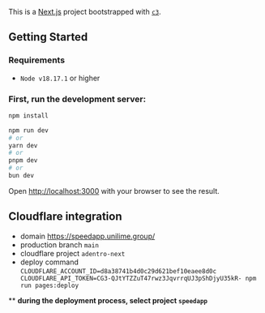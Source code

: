 This is a [Next.js](https://nextjs.org/) project bootstrapped with [`c3`](https://developers.cloudflare.com/pages/get-started/c3).

## Getting Started

### Requirements
- `Node v18.17.1` or higher

### First, run the development server:

```bash
npm install

npm run dev
# or
yarn dev
# or
pnpm dev
# or
bun dev
```

Open [http://localhost:3000](http://localhost:3000) with your browser to see the result.

## Cloudflare integration 

- domain https://speedapp.unilime.group/
- production branch `main`
- cloudflare project `adentro-next`
- deploy command `CLOUDFLARE_ACCOUNT_ID=d8a38741b4d0c29d621bef10eaee8d0c CLOUDFLARE_API_TOKEN=CG3-QJtYTZZuT47rwz3JqvrrqUJ3pShDjyU35kR- npm run pages:deploy`

** **during the deployment process, select project `speedapp`**

